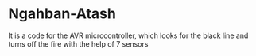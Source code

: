 # Ngahban-Atash
It is a code for the AVR microcontroller, which looks for the black line and turns off the fire with the help of 7 sensors
